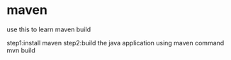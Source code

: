 # maven
use this to learn maven build

step1:install maven 
step2:build the java application using maven command mvn build

